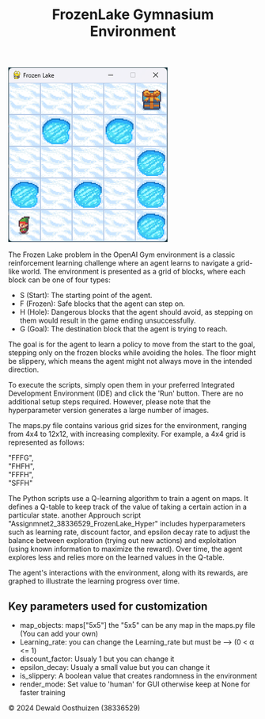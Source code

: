 <!DOCTYPE html>
<html lang="en">
<head>
</head>
<body>
    <header>
        <h1>FrozenLake Gymnasium Environment</h1>
    </header>
    <main>
        <p>
          <img class="centered-image" src="FrozenLake.png" alt="FrozenLake">
        </p>
        <p>
          The Frozen Lake problem in the OpenAI Gym environment is a classic reinforcement learning challenge where an agent learns to navigate a grid-like world. The environment is presented as a grid of blocks, where each block can be one of four types:
        </p>
        <ul>
            <li>S (Start): The starting point of the agent.</li>
            <li>F (Frozen): Safe blocks that the agent can step on.</li>
            <li>H (Hole): Dangerous blocks that the agent should avoid, as stepping on them would result in the game ending unsuccessfully.</li>
            <li>G (Goal): The destination block that the agent is trying to reach.</li>
        </ul>
        <p>
          The goal is for the agent to learn a policy to move from the start to the goal, stepping only on the frozen blocks while avoiding the holes. The floor might be slippery, which means the agent might not always move in the intended direction.
        </p>
        <p>To execute the scripts, simply open them in your preferred Integrated Development Environment (IDE) and click the 'Run' button. There are no additional setup steps required. However, please note that the hyperparameter version generates a large number of images.</p>
        <p>
          The maps.py file contains various grid sizes for the environment, ranging from 4x4 to 12x12, with increasing complexity. For example, a 4x4 grid is represented as follows:
        </p>
        <p>
          "FFFG",<br>
          "FHFH",<br>
          "FFFH",<br>
          "SFFH"
        </p>
        <p>
          The Python scripts use a Q-learning algorithm to train a agent on maps. It defines a Q-table to keep track of the value of taking a certain action in a particular state. another Approuch script "Assignmnet2_38336529_FrozenLake_Hyper" includes hyperparameters such as learning rate, discount factor, and epsilon decay rate to adjust the balance between exploration (trying out new actions) and exploitation (using known information to maximize the reward). Over time, the agent explores less and relies more on the learned values in the Q-table.
        </p>
        <p>
          The agent's interactions with the environment, along with its rewards, are graphed to illustrate the learning progress over time.
        </p>
        <h2>Key parameters used for customization</h2>
        <ul>
          <li>map_objects: maps["5x5"] the "5x5" can be any map in the maps.py file (You can add your own)</li>
          <li>Learning_rate: you can change the Learning_rate but must be --> (0 < α <= 1)</li>
          <li>discount_factor: Usualy 1 but you can change it </li>
          <li>epsilon_decay: Usualy a small value but you can change it</li>
          <li>is_slippery: A boolean value that creates randomness in the environment</li>
          <li>render_mode: Set value to 'human' for GUI otherwise keep at None for faster training</li>
        </ul>
    </main>
    <footer>
        <p>&copy; 2024 Dewald Oosthuizen (38336529)</p>
    </footer>
</body>
</html>
